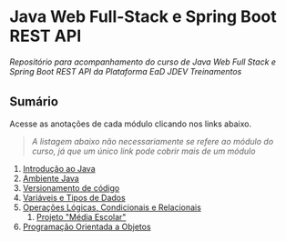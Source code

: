 # Java Web Full-Stack e Spring Boot REST API

###### _Repositório para acompanhamento do curso de Java Web Full Stack e Spring Boot REST API da Plataforma EaD JDEV Treinamentos_

## Sumário

Acesse as anotações de cada módulo clicando nos links abaixo.

> _A listagem abaixo não necessariamente se refere ao módulo do curso, já que um único link pode cobrir mais de um módulo_

1. [Introdução ao Java](MD1/README.md)
2. [Ambiente Java](MD4/README.md)
3. [Versionamento de código](MD6/README.md)
4. [Variáveis e Tipos de Dados](MD7/README.md)
5. [Operações Lógicas, Condicionais e Relacionais](MD8/README.md)
   1. [Projeto "Média Escolar"](MD8/Projeto/MediaEscolar)
6. [Programação Orientada a Objetos](MD9/README.md)